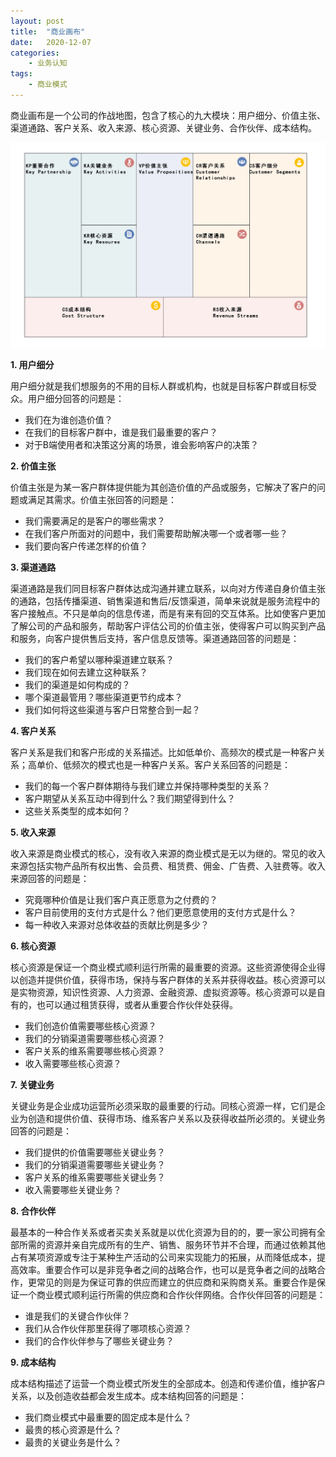 ```yaml
---
layout: post
title:  "商业画布"
date:   2020-12-07
categories:
    - 业务认知
tags:
    - 商业模式
---
```


商业画布是一个公司的作战地图，包含了核心的九大模块：用户细分、价值主张、渠道通路、客户关系、收入来源、核心资源、关键业务、合作伙伴、成本结构。

![image](https://github.com/Bin0Lin/Bin0Lin.github.io/blob/master/image/%E5%95%86%E4%B8%9A%E7%94%BB%E5%B8%83.jpg)

__1. 用户细分__  

用户细分就是我们想服务的不用的目标人群或机构，也就是目标客户群或目标受众。用户细分回答的问题是：  

- 我们在为谁创造价值？  
- 在我们的目标客户群中，谁是我们最重要的客户？  
- 对于B端使用者和决策这分离的场景，谁会影响客户的决策？  

__2. 价值主张__  

价值主张是为某一客户群体提供能为其创造价值的产品或服务，它解决了客户的问题或满足其需求。价值主张回答的问题是：  

- 我们需要满足的是客户的哪些需求？  
- 在我们客户所面对的问题中，我们需要帮助解决哪一个或者哪一些？  
- 我们要向客户传递怎样的价值？  

__3. 渠道通路__

渠道通路是我们同目标客户群体达成沟通并建立联系，以向对方传递自身价值主张的通路，包括传播渠道、销售渠道和售后/反馈渠道，简单来说就是服务流程中的客户接触点。不只是单向的信息传递，而是有来有回的交互体系。比如使客户更加了解公司的产品和服务，帮助客户评估公司的价值主张，使得客户可以购买到产品和服务，向客户提供售后支持，客户信息反馈等。渠道通路回答的问题是：  

- 我们的客户希望以哪种渠道建立联系？  
- 我们现在如何去建立这种联系？  
- 我们的渠道是如何构成的？  
- 哪个渠道最管用？哪些渠道更节约成本？    
- 我们如何将这些渠道与客户日常整合到一起？  

__4. 客户关系__  

客户关系是我们和客户形成的关系描述。比如低单价、高频次的模式是一种客户关系；高单价、低频次的模式也是一种客户关系。客户关系回答的问题是：  

- 我们的每一个客户群体期待与我们建立并保持哪种类型的关系？  
- 客户期望从关系互动中得到什么？我们期望得到什么？  
- 这些关系类型的成本如何？  

__5. 收入来源__  

收入来源是商业模式的核心，没有收入来源的商业模式是无以为继的。常见的收入来源包括实物产品所有权出售、会员费、租赁费、佣金、广告费、入驻费等。收入来源回答的问题是：  

- 究竟哪种价值是让我们客户真正愿意为之付费的？  
- 客户目前使用的支付方式是什么？他们更愿意使用的支付方式是什么？  
- 每一种收入来源对总体收益的贡献比例是多少？  

__6. 核心资源__  

核心资源是保证一个商业模式顺利运行所需的最重要的资源。这些资源使得企业得以创造并提供价值，获得市场，保持与客户群体的关系并获得收益。核心资源可以是实物资源，知识性资源、人力资源、金融资源、虚拟资源等。核心资源可以是自有的，也可以通过租赁获得，或者从重要合作伙伴处获得。  

- 我们创造价值需要哪些核心资源？  
- 我们的分销渠道需要哪些核心资源？  
- 客户关系的维系需要哪些核心资源？  
- 收入需要哪些核心资源？  

__7. 关键业务__  

关键业务是企业成功运营所必须采取的最重要的行动。同核心资源一样，它们是企业为创造和提供价值、获得市场、维系客户关系以及获得收益所必须的。关键业务回答的问题是：  

- 我们提供的价值需要哪些关键业务？   
- 我们的分销渠道需要哪些关键业务？  
- 客户关系的维系需要哪些关键业务？  
- 收入需要哪些关键业务？  

__8. 合作伙伴__  

最基本的一种合作关系或者买卖关系就是以优化资源为目的的，要一家公司拥有全部所需的资源并亲自完成所有的生产、销售、服务环节并不合理，而通过依赖其他占有某项资源或专注于某种生产活动的公司来实现能力的拓展，从而降低成本，提高效率。重要合作可以是非竞争者之间的战略合作，也可以是竞争者之间的战略合作，更常见的则是为保证可靠的供应而建立的供应商和采购商关系。重要合作是保证一个商业模式顺利运行所需的供应商和合作伙伴网络。合作伙伴回答的问题是：  

- 谁是我们的关键合作伙伴？  
- 我们从合作伙伴那里获得了哪项核心资源？  
- 我们的合作伙伴参与了哪些关键业务？  

__9. 成本结构__  

成本结构描述了运营一个商业模式所发生的全部成本。创造和传递价值，维护客户关系，以及创造收益都会发生成本。成本结构回答的问题是：  

- 我们商业模式中最重要的固定成本是什么？
- 最贵的核心资源是什么？
- 最贵的关键业务是什么？
